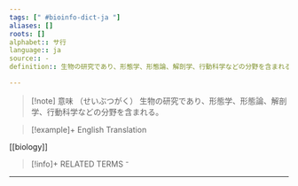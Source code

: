 ```yaml
---
tags: [" #bioinfo-dict-ja "]
aliases: []
roots: []
alphabet:: サ行
language:: ja
source:: -
definition:: 生物の研究であり、形態学、形態論、解剖学、行動科学などの分野を含まれる。

---
```

>[!note] 意味
>（せいぶつがく） 生物の研究であり、形態学、形態論、解剖学、行動科学などの分野を含まれる。
>

>[!example]+ English Translation
> 
[[biology]] 

>[!info]+ RELATED TERMS
> ⁻

---